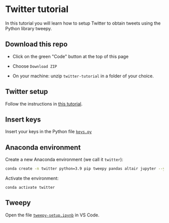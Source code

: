 # Twitter tutorial

In this tutorial you will learn how to setup  Twitter to obtain tweets using the Python library tweepy.

## Download this repo

- Click on the green "Code" button at the top of this page

- Choose `Download ZIP` 

- On your machine: unzip `twitter-tutorial` in a folder of your choice.


## Twitter setup

Follow the instructions in [this tutorial](twitter-setup.md).


## Insert keys

Insert your keys in the Python file [`keys.py`](keys.py)

## Anaconda environment

Create a new Anaconda environment (we call it `twitter`):

```bash
conda create -n twitter python=3.9 pip tweepy pandas altair jupyter --y
```

Activate the environment: 

```
conda activate twitter
```

## Tweepy

Open the file [`tweepy-setup.ipynb`](tweepy-setup.ipynb) in VS Code.
